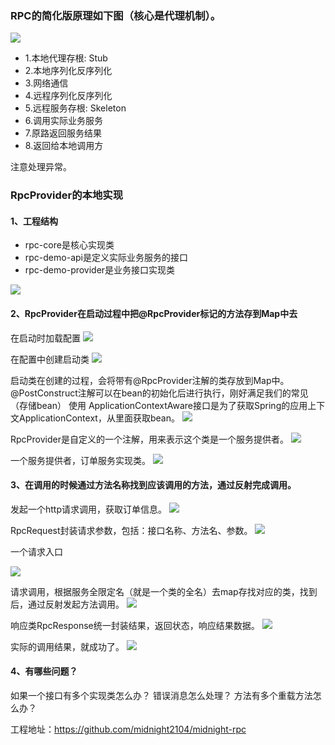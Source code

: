 ### RPC的简化版原理如下图（核心是代理机制）。

![](https://mmbiz.qpic.cn/sz_mmbiz_png/rw1wCRwDbgYuruGQ0aeqMJgPBDpPsKQJLFlNsMHTXHRoCztybPTzKNOp8icrGiaicz2ayv2MkvtQYTvqEtrm9jhDA/640?wx_fmt=png&from=appmsg&tp=webp&wxfrom=5&wx_lazy=1&wx_co=1)

- 1.本地代理存根: Stub
- 2.本地序列化反序列化
- 3.网络通信
- 4.远程序列化反序列化
- 5.远程服务存根: Skeleton
- 6.调用实际业务服务
- 7.原路返回服务结果
- 8.返回给本地调用方

注意处理异常。

### RpcProvider的本地实现

#### 1、工程结构

- rpc-core是核心实现类
- rpc-demo-api是定义实际业务服务的接口
- rpc-demo-provider是业务接口实现类

![](https://mmbiz.qpic.cn/sz_mmbiz_png/rw1wCRwDbgYuruGQ0aeqMJgPBDpPsKQJ6GOVdYwqPVhJjV3pxmgCZrth3pL1fvXZPpUXNcLoa8HF0chReWPwNg/640?wx_fmt=png&from=appmsg&tp=webp&wxfrom=5&wx_lazy=1&wx_co=1)

#### 2、RpcProvider在启动过程中把@RpcProvider标记的方法存到Map中去
在启动时加载配置
![](https://mmbiz.qpic.cn/sz_mmbiz_png/rw1wCRwDbgYuruGQ0aeqMJgPBDpPsKQJppDnJcUyibF5M3bggiaYqMPyuW5RxTD9Dkfg3A5tsJqMPnv2AF4RMiaNg/640?wx_fmt=png&from=appmsg&tp=webp&wxfrom=5&wx_lazy=1&wx_co=1)

在配置中创建启动类
![](https://mmbiz.qpic.cn/sz_mmbiz_png/rw1wCRwDbgYuruGQ0aeqMJgPBDpPsKQJVGDadwu2ABhpYhPRnR8XklwVyibkqj6scMOWwppoWJv78V2q97aWghA/640?wx_fmt=png&from=appmsg&tp=webp&wxfrom=5&wx_lazy=1&wx_co=1)

启动类在创建的过程，会将带有@RpcProvider注解的类存放到Map中。
@PostConstruct注解可以在bean的初始化后进行执行，刚好满足我们的常见（存储bean）
使用 ApplicationContextAware接口是为了获取Spring的应用上下文ApplicationContext，从里面获取bean。
![](https://mmbiz.qpic.cn/sz_mmbiz_png/rw1wCRwDbgYuruGQ0aeqMJgPBDpPsKQJsFxkus1NKWQGAZia0yAMBAEQCqU1cHnTTQ2BaFQfIsWI4Dx7ZUIzJQg/640?wx_fmt=png&from=appmsg&tp=webp&wxfrom=5&wx_lazy=1&wx_co=1)

RpcProvider是自定义的一个注解，用来表示这个类是一个服务提供者。
![](https://mmbiz.qpic.cn/sz_mmbiz_png/rw1wCRwDbgYuruGQ0aeqMJgPBDpPsKQJE8CSgTj2hibJ3o4MIMeEc0bdjSAibzUibzn5BwXmAz9mJod4HxUZZFibbA/640?wx_fmt=png&from=appmsg&tp=webp&wxfrom=5&wx_lazy=1&wx_co=1)

一个服务提供者，订单服务实现类。
![](https://mmbiz.qpic.cn/sz_mmbiz_png/rw1wCRwDbgYuruGQ0aeqMJgPBDpPsKQJn5T1cHJKxibYlMGZdovZo5nRCgpcr9RXmNDdHRXWmUDLEKWLEq6lxIw/640?wx_fmt=png&from=appmsg&tp=webp&wxfrom=5&wx_lazy=1&wx_co=1)

#### 3、在调用的时候通过方法名称找到应该调用的方法，通过反射完成调用。
发起一个http请求调用，获取订单信息。
![](https://mmbiz.qpic.cn/sz_mmbiz_png/rw1wCRwDbgYuruGQ0aeqMJgPBDpPsKQJtK3micW2wvWR9d8fjqTtTUr4ianwcbdYRHt10ETibsuAOXauicNk3Z6Sfg/640?wx_fmt=png&from=appmsg&tp=webp&wxfrom=5&wx_lazy=1&wx_co=1)

RpcRequest封装请求参数，包括：接口名称、方法名、参数。
![](https://mmbiz.qpic.cn/sz_mmbiz_png/rw1wCRwDbgYuruGQ0aeqMJgPBDpPsKQJooxiccQmfe5k96nouSTHGmhz7ofZlc1TJ1MyPWnlITLe97RamvUxptA/640?wx_fmt=png&from=appmsg&tp=webp&wxfrom=5&wx_lazy=1&wx_co=1)


一个请求入口

![](https://mmbiz.qpic.cn/sz_mmbiz_png/rw1wCRwDbgYuruGQ0aeqMJgPBDpPsKQJ7ZhjyqBiaWwDjqVIrqoGm8keODU80dnk9olQFwxqukicqPicvZgpvN2UQ/640?wx_fmt=png&from=appmsg&tp=webp&wxfrom=5&wx_lazy=1&wx_co=1)

请求调用，根据服务全限定名（就是一个类的全名）去map存找对应的类，找到后，通过反射发起方法调用。
![](https://mmbiz.qpic.cn/sz_mmbiz_png/rw1wCRwDbgYuruGQ0aeqMJgPBDpPsKQJR2OvazmbXU0Mgc7HDazHNCjLeu7ohibJV0kHIkibyn2jnBEeGic5Sfksw/640?wx_fmt=png&from=appmsg&tp=webp&wxfrom=5&wx_lazy=1&wx_co=1)

响应类RpcResponse统一封装结果，返回状态，响应结果数据。
![](https://mmbiz.qpic.cn/sz_mmbiz_png/rw1wCRwDbgYuruGQ0aeqMJgPBDpPsKQJ3ZdhIYiabsQGnogOHVotEdgPy0Z11lB7BDicIibhugF5VNYmqnIXCF2Rw/640?wx_fmt=png&from=appmsg&tp=webp&wxfrom=5&wx_lazy=1&wx_co=1)

实际的调用结果，就成功了。
![](https://mmbiz.qpic.cn/sz_mmbiz_png/rw1wCRwDbgYuruGQ0aeqMJgPBDpPsKQJ1xkOYXZK5tbYDl0sIKlea8lN6os7ZFzgfeVmCRplKLDOVNZSkJdXkA/640?wx_fmt=png&from=appmsg&tp=webp&wxfrom=5&wx_lazy=1&wx_co=1)


#### 4、有哪些问题？
如果一个接口有多个实现类怎么办？
错误消息怎么处理？
方法有多个重载方法怎么办？

工程地址：https://github.com/midnight2104/midnight-rpc